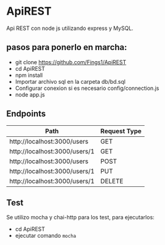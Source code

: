 # ApiREST

Api REST con node js utilizando express y MySQL.

pasos para ponerlo en marcha:
-----------------------------

+ git clone https://github.com/Fings1/ApiREST
+ cd ApiREST
+ npm install
+ Importar archivo sql en la carpeta db/bd.sql
+ Configurar conexion si es necesario config/connection.js
+ node app.js

Endpoints
-----

| Path| Request Type|
| ----- | ---- |
|http://localhost:3000/users|GET|
|http://localhost:3000/users/1|GET|
|http://localhost:3000/users|POST|
|http://localhost:3000/users/1|PUT|
|http://localhost:3000/users/1|DELETE|

Test
----
Se utilizo mocha y chai-http para los test, para ejecutarlos:

+ cd ApiREST
+ ejecutar comando `mocha`

